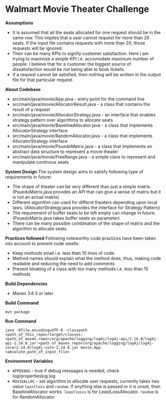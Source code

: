 # Walmart Movie Theater Challenge

**Assumptions**
- It is assumed that all the seats allocated for one request should be in the same row. This implies that a user cannot request for more than 20 seats. If the input file contains requests with more than 20, those requests will be ignored.
- Their can be many KPIs to signify customer satisfaction. Here I am trying to maximize a simple KPI i.e. accomodate maximum number of people. I believe that for a customer the biggest source of dissatisfaction would be not being able to book tickets.
- If a request cannot be satisfied, then nothing will be written in the output file for that particular request.

**About Codebase**
- src/main/java/movie/App.java - entry point for the command line
- src/main/java/movie/AllocatorResult.java - a class that contains the result of a request
- src/main/java/movie/AllocatorStrategy.java - an interface that enables strategy pattern over algorithms to allocate seats
- src/main/java/movie/BaselineAllocator.java - a class that implements AllocatorStrategy interface
- src/main/java/movie/RandomAllocator.java - a class that implements AllocatorStrategy interface
- src/main/java/movie/PsuedoMatrix.java - a class that implements an abstract data structure to represent a movie theater
- src/main/java/movie/FreeRange.java - a simple class to represent and manipulate continous seats

**System Design**
The system design aims to satisfy following type of requirements in future:
- The shape of theater can be very different than just a simple matrix. (PsuedoMatrix.java provides an API that can give a sense of matrix but it is not an actual matrix)
- Different algorithm can used for differnt theaters depending upon local laws. (AllocatorStrategy.java provides the interface for Strategy Pattern)
- The requirement of buffer seats to be left empty can change in future. (PsuedoMatrix.java takes buffer seats as parameter)
- There can be many possible combination of the shape of matrix and the algorithm to allocate seats.

**Practices followed**
Following noteworthy code practices have been taken into account to prevent code smells:
- Keep methods small i.e. less than 10 lines of code.
- Method names should explain what the method does, thus, making code readable and reducing the need to add comments
- Prevent bloating of a class with too many methods i.e. less than 15 methods

**Build Dependencies**
- Maven 3.6.3 or later

**Build Command**

`mvn package`

**Run Command**

`java -Dfile.encoding=UTF-8 -classpath <path_of_this_repo>/target/classes:<path_of_maven_repo>/org/apache/logging/log4j/log4j-api/2.14.0/log4j-api-2.14.0.jar:<path_of_maven_repo>/org/apache/logging/log4j/log4j-core/2.14.0/log4j-core-2.14.0.jar movie.App <absolute_path_of_input_file>`

**Environment Variables**

- `APPDEBUG` - true if debug messages is needed, check log/propertieslog.log
- `MOVIEALLOC` - set algorithm to allocate user requests, currently takes two value `leastloss` and `random`. If anything else is passed or it is unset, then BaselineAllocator works. `leastlosss` is for LeastLossAllocator. `random` is for RandomAllocator.
